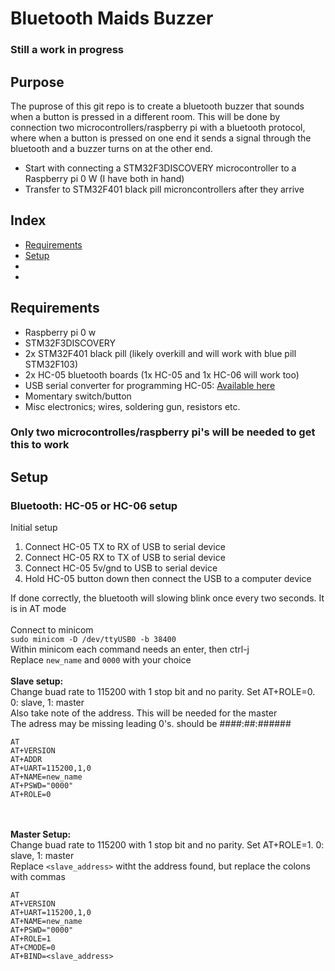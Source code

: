 # Bluetooth Maids Buzzer
### Still a work in progress
## Purpose
The puprose of this git repo is to create a bluetooth buzzer that sounds when a button is pressed in a different room.
This will be done by connection two microcontrollers/raspberry pi with a bluetooth protocol, where when a button is pressed on one end
it sends a signal through the bluetooth and a buzzer turns on at the other end.<br>
<ul>
<li>Start with connecting a STM32F3DISCOVERY microcontroller to a Raspberry pi 0 W (I have both in hand)</li>
<li>Transfer to STM32F401 black pill microncontrollers after they arrive</li>
</ul>

## Index
<ul>
<li><a href="#requirements">Requirements</a></li>
<li><a href="#setup">Setup</a></li>
<li></li>
<li></li>
</ul>

## Requirements
<ul>
<li>Raspberry pi 0 w</li>
<li>STM32F3DISCOVERY</li>
<li>2x STM32F401 black pill (likely overkill and will work with blue pill STM32F103)</li>
<li>2x HC-05 bluetooth boards (1x HC-05 and 1x HC-06 will work too)</li>
<li>USB serial converter for programming HC-05: <a href=https://www.aliexpress.com/item/32809304504.html>Available here</a></li>
<li>Momentary switch/button</li>
<li>Misc electronics; wires, soldering gun, resistors etc.</li>
</ul>

### Only two microcontrolles/raspberry pi's will be needed to get this to work

## Setup
### Bluetooth: HC-05 or HC-06 setup
Initial setup
<ol>
<li>Connect HC-05 TX to RX of USB to serial device</li>
<li>Connect HC-05 RX to TX of USB to serial device</li>
<li>Connect HC-05 5v/gnd to USB to serial device</li>
<li>Hold HC-05 button down then connect the USB to a computer device</li>
</ol>

If done correctly, the bluetooth will slowing blink once every two seconds.  It is in AT mode<br>
<br>
Connect to minicom<br>
`sudo minicom -D /dev/ttyUSB0 -b 38400`<br>
Within minicom each command needs an enter, then ctrl-j<br>
Replace `new_name` and `0000` with your choice<br>
<br>
<b>Slave setup:</b><br>
Change buad rate to 115200 with 1 stop bit and no parity.  Set AT+ROLE=0.  0: slave, 1: master<br>
Also take note of the address.  This will be needed for the master<br>
The adress may be missing leading 0's. should be ####:##:######<br>
```
AT
AT+VERSION
AT+ADDR
AT+UART=115200,1,0
AT+NAME=new_name
AT+PSWD="0000"
AT+ROLE=0
```
<br><br>
<b>Master Setup:</b><br>
Change buad rate to 115200 with 1 stop bit and no parity.  Set AT+ROLE=1.  0: slave, 1: master<br>
Replace `<slave_address>` witht the address found, but replace the colons with commas<br>
```
AT
AT+VERSION
AT+UART=115200,1,0
AT+NAME=new_name
AT+PSWD="0000"
AT+ROLE=1
AT+CMODE=0
AT+BIND=<slave_address>
```
